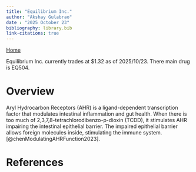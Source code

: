 ```yaml
---
title: "Equilibrium Inc."
author: "Akshay Gulabrao"
date : "2025 October 23"
bibliography: library.bib
link-citations: true
---
```

[Home](./index.html)

Equilibrium Inc. currently trades at $1.32 as of 2025/10/23. There main drug is EQ504.

# Overview

Aryl Hydrocarbon Receptors (AHR) is a ligand-dependent transcription factor that modulates intestinal inflammation and gut health. When there is too much of 2,3,7,8-tetrachlorodibenzo-p-dioxin (TCDD), it stimulates AHR impairing the intestinal epithelial barrier. The impaired epithelial barrier allows foreign molecules inside, stimulating the immune system.
[@chenModulatingAHRFunction2023].


# References